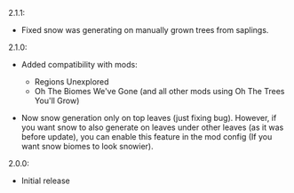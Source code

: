 2.1.1:

- Fixed snow was generating on manually grown trees from saplings.

2.1.0:

- Added compatibility with mods:
    - Regions Unexplored
    - Oh The Biomes We've Gone (and all other mods using Oh The Trees You'll Grow)

- Now snow generation only on top leaves (just fixing bug). However, if you want snow to also generate on leaves under other leaves (as it was before update), you can enable this feature in the mod config (If you want snow biomes to look snowier).

2.0.0:

- Initial release